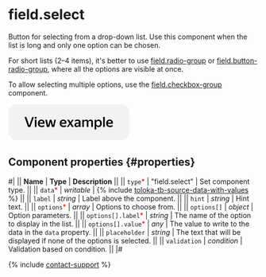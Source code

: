 # field.select

Button for selecting from a drop-down list. Use this component when the list is long and only one option can be chosen.

For short lists (2–4 items), it's better to use [field.radio-group](field.radio-group.md) or [field.button-radio-group](field.button-radio-group.md), where all the options are visible at once.

To allow selecting multiple options, use the [field.checkbox-group](field.checkbox-group.md) component.

[![View example](../_images/buttons/view-example.svg)](https://ya.cc/t/aWKINQxh4NnvMe)

## Component properties {#properties}

#|
|| **Name** | **Type** | **Description** ||
|| `type`<span style="color: red">\*</span> | "field.select" | Set component type. ||
|| `data`<span style="color: red">\*</span> | _writable_ | {% include [toloka-tb-source-data-with-values](../_includes/toloka-tb-source/id-toloka-tb-source/data-with-values.md) %} ||
|| `label` | _string_ | Label above the component. ||
|| `hint` | _string_ | Hint text. ||
|| `options`<span style="color: red">\*</span> | _array_ | Options to choose from. ||
|| `options[]` | _object_ | Option parameters. ||
|| `options[].label`<span style="color: red">\*</span> | _string_ | The name of the option to display in the list. ||
|| `options[].value`<span style="color: red">\*</span> | _any_ | The value to write to the data in the `data` property. ||
|| `placeholder` | _string_ | The text that will be displayed if none of the options is selected. ||
|| `validation` | _condition_ | Validation based on condition. ||
|#

{% include [contact-support](../_includes/contact-support.md) %}
